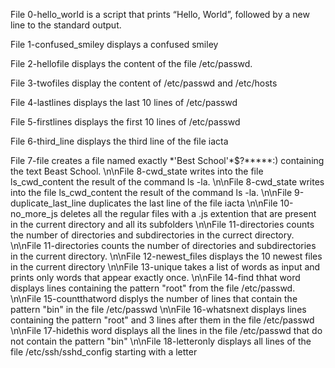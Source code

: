 File 0-hello_world is a script that prints “Hello, World”, followed by a new line to the standard output.

File 1-confused_smiley displays a confused smiley


File 2-hellofile displays the content of the file /etc/passwd.


File 3-twofiles display the content of /etc/passwd and /etc/hosts


File 4-lastlines displays the last 10 lines of /etc/passwd


File 5-firstlines displays the first 10 lines of /etc/passwd


File 6-third_line displays the third line of the file iacta


File 7-file creates a file named exactly \*\'Best School\'\*$\?\*\*\*\*\*:) containing the text Beast School. 
\n\nFile 8-cwd_state writes into the file ls_cwd_content the result of the command ls -la.
\n\nFile 8-cwd_state writes into the file ls_cwd_content the result of the command ls -la.
\n\nFile 9-duplicate_last_line duplicates the last line of the file iacta
\n\nFile 10-no_more_js deletes all the regular files with a .js extention that are present in the current directory and all its subfolders
\n\nFile 11-directories counts the number of directories and subdirectories in the currect directory.
\n\nFile 11-directories counts the number of directories and subdirectories in the current directory.
\n\nFile 12-newest_files displays the 10 newest files in the current directory
\n\nFile 13-unique takes a list of words as input and prints only words that appear exactly once.
\n\nFile 14-find thhat word displays lines containing the pattern "root" from the file /etc/passwd.
\n\nFile 15-countthatword displys the number of lines that contain the pattern "bin" in the file /etc/passwd
\n\nFile 16-whatsnext displays lines containing the pattern "root" and 3 lines after them in the file /etc/passwd
\n\nFile 17-hidethis word displays all the lines in the file /etc/passwd that do not contain the pattern "bin"
\n\nFile 18-letteronly displays all lines of the file /etc/ssh/sshd_config starting with a letter
